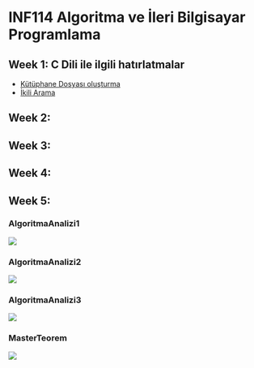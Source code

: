 

# INF114 Algoritma ve İleri Bilgisayar Programlama

## Week 1: C Dili ile ilgili hatırlatmalar 
 - [Kütüphane Dosyası oluşturma](https://github.com/uzay00/GSU-Dersler/tree/main/INF114%20Algoritma%20ve%20%C4%B0leri%20Bilgisayar%20Programlama/Week1/K%C3%BCt%C3%BCphane)
 - [İkili Arama](https://github.com/uzay00/GSU-Dersler/tree/main/INF114%20Algoritma%20ve%20%C4%B0leri%20Bilgisayar%20Programlama/Week1/Match%20With%20Binary%20Search)
## Week 2:
## Week 3:
## Week 4:
## Week 5:


### AlgoritmaAnalizi1
![](AlgoritmaAnalizi1.png)
### AlgoritmaAnalizi2
![](AlgoritmaAnalizi2.png)
### AlgoritmaAnalizi3
![](AlgoritmaAnalizi3.png)
### MasterTeorem
![](MasterTeorem.png)
